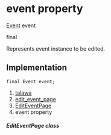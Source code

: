 
<div>

# event property

</div>


[Event](../../models_events_event_model/Event-class.md) event


final




Represents event instance to be edited.



## Implementation

``` language-dart
final Event event;
```







1.  [talawa](../../index.md)
2.  [edit_event_page](../../views_after_auth_screens_events_edit_event_page/)
3.  [EditEventPage](../../views_after_auth_screens_events_edit_event_page/EditEventPage-class.md)
4.  event property

##### EditEventPage class







